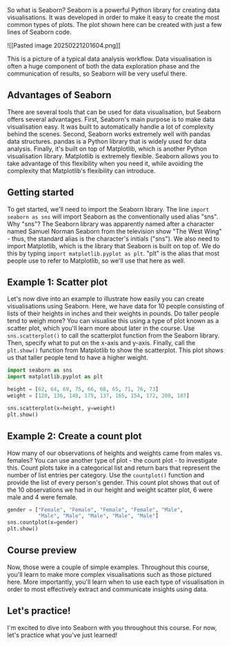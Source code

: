 So what is Seaborn? Seaborn is a powerful Python library for creating data visualisations. It was developed in order to make it easy to create the most common types of plots. The plot shown here can be created with just a few lines of Seaborn code.

![[Pasted image 20250221201604.png]]

This is a picture of a typical data analysis workflow. Data visualisation is often a huge component of both the data exploration phase and the communication of results, so Seaborn will be very useful there.
## Advantages of Seaborn
There are several tools that can be used for data visualisation, but Seaborn offers several advantages. First, Seaborn's main purpose is to make data visualisation easy. It was built to automatically handle a lot of complexity behind the scenes. Second, Seaborn works extremely well with pandas data structures. pandas is a Python library that is widely used for data analysis. Finally, it's built on top of Matplotlib, which is another Python visualisation library. Matplotlib is extremely flexible. Seaborn allows you to take advantage of this flexibility when you need it, while avoiding the complexity that Matplotlib's flexibility can introduce.
## Getting started
To get started, we'll need to import the Seaborn library. The line `import seaborn as sns` will import Seaborn as the conventionally used alias "sns". Why "sns"? The Seaborn library was apparently named after a character named Samuel Norman Seaborn from the television show "The West Wing" - thus, the standard alias is the character's initials ("sns"). We also need to import Matplotlib, which is the library that Seaborn is built on top of. We do this by typing `import matplotlib.pyplot as plt`. "plt" is the alias that most people use to refer to Matplotlib, so we'll use that here as well.
## Example 1: Scatter plot
Let's now dive into an example to illustrate how easily you can create visualisations using Seaborn. Here, we have data for 10 people consisting of lists of their heights in inches and their weights in pounds. Do taller people tend to weigh more? You can visualise this using a type of plot known as a scatter plot, which you'll learn more about later in the course. Use `sns.scatterplot()` to call the scatterplot function from the Seaborn library. Then, specify what to put on the x-axis and y-axis. Finally, call the `plt.show()` function from Matplotlib to show the scatterplot. This plot shows us that taller people tend to have a higher weight.
```Python
import seaborn as sns
import matplotlib.pyplot as plt

height = [62, 64, 69, 75, 66, 68, 65, 71, 76, 73]
weight = [120, 136, 148, 175, 137, 165, 154, 172, 200, 187]

sns.scatterplot(x=height, y=weight)
plt.show()
```
## Example 2: Create a count plot
How many of our observations of heights and weights came from males vs. females? You can use another type of plot - the count plot - to investigate this. Count plots take in a categorical list and return bars that represent the number of list entries per category. Use the `countplot()` function and provide the list of every person's gender. This count plot shows that out of the 10 observations we had in our height and weight scatter plot, 6 were male and 4 were female.
```Python
gender = ["Female", "Female", "Female", "Female", "Male",
		  "Male", "Male", "Male", "Male", "Male"]
sns.countplot(x=gender)
plt.show()
```
## Course preview
Now, those were a couple of simple examples. Throughout this course, you'll learn to make more complex visualisations such as those pictured here. More importantly, you'll learn when to use each type of visualisation in order to most effectively extract and communicate insights using data.
## Let's practice!
I'm excited to dive into Seaborn with you throughout this course. For now, let's practice what you've just learned!